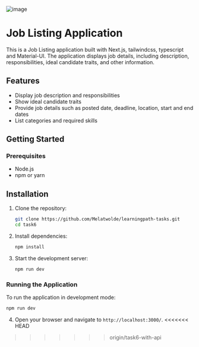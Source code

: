 ![image](https://github.com/user-attachments/assets/1476ff70-8777-4ed1-ab5b-0414cce765ef)
# Job Listing Application

This is a Job Listing application built with Next.js, tailwindcss, typescript and Material-UI. The application displays job details, including description, responsibilities, ideal candidate traits, and other information.

## Features

- Display job description and responsibilities
- Show ideal candidate traits
- Provide job details such as posted date, deadline, location, start and end dates
- List categories and required skills

## Getting Started

### Prerequisites

- Node.js
- npm or yarn

## Installation

1. Clone the repository:
    ```sh
    git clone https://github.com/Melatwolde/learningpath-tasks.git
    cd task6
    ```

2. Install dependencies:
    ```sh
    npm install
    ```

3. Start the development server:
    ```sh
    npm run dev
    ```


### Running the Application

To run the application in development mode:

```sh
npm run dev
 ```

4. Open your browser and navigate to `http://localhost:3000/`.
<<<<<<< HEAD


>>>>>>> origin/task6-with-api

